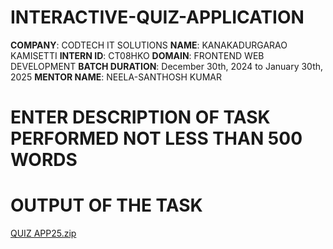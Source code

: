 # INTERACTIVE-QUIZ-APPLICATION
**COMPANY**: CODTECH IT SOLUTIONS
**NAME**: KANAKADURGARAO KAMISETTI
**INTERN ID**: CT08HKO
**DOMAIN**: FRONTEND WEB DEVELOPMENT 
**BATCH DURATION**: December 30th, 2024 to January 30th, 2025
**MENTOR NAME**: NEELA-SANTHOSH KUMAR
# ENTER DESCRIPTION OF TASK PERFORMED NOT LESS THAN 500 WORDS
# OUTPUT OF THE TASK 
[QUIZ APP25.zip](https://github.com/user-attachments/files/18362052/QUIZ.APP25.zip)

